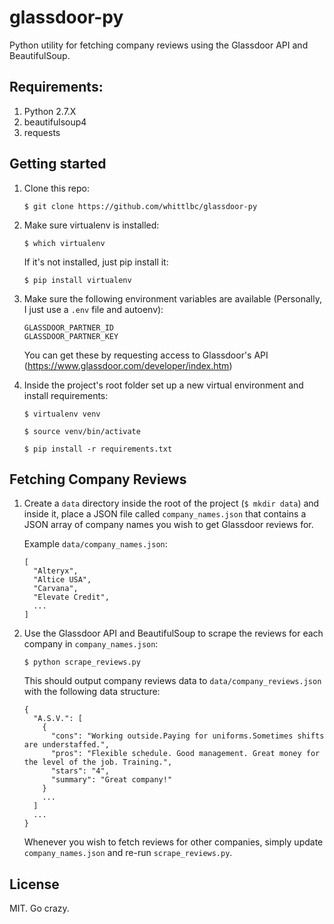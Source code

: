 # glassdoor-py

Python utility for fetching company reviews using the Glassdoor API and BeautifulSoup.

## Requirements:

1. Python 2.7.X
2. beautifulsoup4
3. requests

## Getting started

1. Clone this repo:

    ```
    $ git clone https://github.com/whittlbc/glassdoor-py
    ```

2. Make sure virtualenv is installed:

    ```
    $ which virtualenv
    ```
  
    If it's not installed, just pip install it:

    ```
    $ pip install virtualenv
    ```

3. Make sure the following environment variables are available (Personally, I just use a `.env` file and autoenv):

    `GLASSDOOR_PARTNER_ID`<br>
    `GLASSDOOR_PARTNER_KEY`

    You can get these by requesting access to Glassdoor's API (https://www.glassdoor.com/developer/index.htm)

4. Inside the project's root folder set up a new virtual environment and install requirements:

    ```
    $ virtualenv venv
    ```
    ```
    $ source venv/bin/activate
    ```
    ```
    $ pip install -r requirements.txt
    ```

## Fetching Company Reviews

1. Create a `data` directory inside the root of the project (`$ mkdir data`) and inside it, place a JSON file called `company_names.json` that contains a JSON array of company names you wish to get Glassdoor reviews for.

    Example `data/company_names.json`:
  
    ```
    [
      "Alteryx",
      "Altice USA",
      "Carvana",
      "Elevate Credit",
      ...
    ]
    ```
  
2. Use the Glassdoor API and BeautifulSoup to scrape the reviews for each company in `company_names.json`:

    ```
    $ python scrape_reviews.py
    ```

    This should output company reviews data to `data/company_reviews.json` with the following data structure:

      ```
      {
        "A.S.V.": [
          {
            "cons": "Working outside.Paying for uniforms.Sometimes shifts are understaffed.", 
            "pros": "Flexible schedule. Good management. Great money for the level of the job. Training.", 
            "stars": "4", 
            "summary": "Great company!"
          }
          ...
        ]
        ...
      }
      ```
    
    Whenever you wish to fetch reviews for other companies, simply update `company_names.json` and re-run `scrape_reviews.py`.

## License

MIT. Go crazy.
